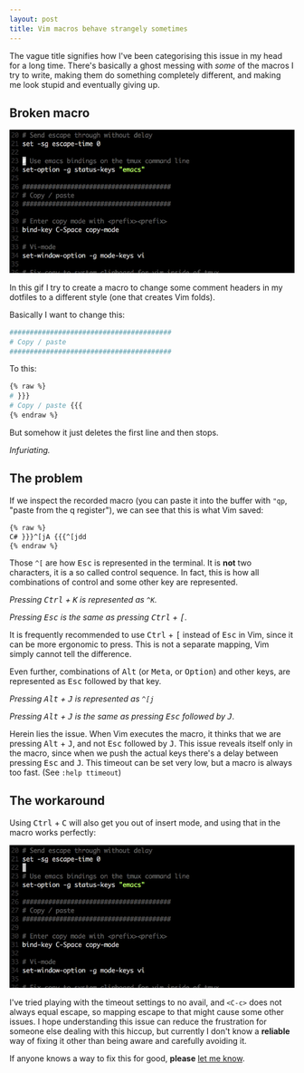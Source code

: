 ```yaml
---
layout: post
title: Vim macros behave strangely sometimes
---
```


The vague title signifies how I've been categorising this issue in my head for a long time. There's basically a ghost messing with _some_ of the macros I try to write, making them do something completely different, and making me look stupid and eventually giving up.

## Broken macro

![Unsuccessful Vim macro usage](/public/images/escape-ruins-vim-macro.gif)

In this gif I try to create a macro to change some comment headers in my dotfiles to a different style (one that creates Vim folds).

Basically I want to change this:

```bash
########################################
# Copy / paste
########################################
```

To this:

```bash
{% raw %}
# }}}
# Copy / paste {{{
{% endraw %}
```

But somehow it just deletes the first line and then stops.

_Infuriating._

## The problem

If we inspect the recorded macro (you can paste it into the buffer with `"qp`, "paste from the q register"), we can see that this is what Vim saved:

```
{% raw %}
C# }}}^[jA {{{^[jdd
{% endraw %}
```

Those `^[` are how <kbd>Esc</kbd> is represented in the terminal. It is **not** two characters, it is a so called control sequence. In fact, this is how all combinations of control and some other key are represented.

_Pressing <kbd>Ctrl</kbd> + <kbd>K</kbd> is represented as `^K`._

_Pressing <kbd>Esc</kbd> is the same as pressing <kbd>Ctrl</kbd> + <kbd>[</kbd>._

It is frequently recommended to use <kbd>Ctrl</kbd> + <kbd>[</kbd> instead of <kbd>Esc</kbd> in Vim, since it can be more ergonomic to press. This is not a separate mapping, Vim simply cannot tell the difference.

Even further, combinations of <kbd>Alt</kbd> (or <kbd>Meta</kbd>, or <kbd>Option</kbd>) and other keys, are represented as <kbd>Esc</kbd> followed by that key.

_Pressing <kbd>Alt</kbd> + <kbd>J</kbd> is represented as `^[j`_

_Pressing <kbd>Alt</kbd> + <kbd>J</kbd> is the same as pressing <kbd>Esc</kbd> followed by <kbd>J</kbd>._

Herein lies the issue. When Vim executes the macro, it thinks that we are pressing <kbd>Alt</kbd> + <kbd>J</kbd>, and not <kbd>Esc</kbd> followed by <kbd>J</kbd>. This issue reveals itself only in the macro, since when we push the actual keys there's a delay between pressing <kbd>Esc</kbd> and <kbd>J</kbd>. This timeout can be set very low, but a macro is always too fast. (See `:help ttimeout`)

## The workaround

Using <kbd>Ctrl</kbd> + <kbd>C</kbd> will also get you out of insert mode, and using that in the macro works perfectly:

![Successful macro usage](/public/images/ctrl-c-fixes-vim-macro.gif)

I've tried playing with the timeout settings to no avail, and `<C-c>` does not always equal escape, so mapping escape to that might cause some other issues. I hope understanding this issue can reduce the frustration for someone else dealing with this hiccup, but currently I don't know a **reliable** way of fixing it other than being aware and carefully avoiding it.

If anyone knows a way to fix this for good, **please** [let me know](https://github.com/alcesleo/alcesleo.github.io/issues/new).
